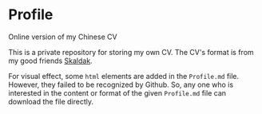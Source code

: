 # Profile
Online version of my Chinese CV

This is a private repository for storing my own CV.
The CV's format is from my good friends [Skaldak](https://github.com/Skaldak?tab=repositories).

For visual effect, some `html` elements are added in the `Profile.md` file. However, they failed to be recognized by Github. So, any one who is interested in the content or format of the given `Profile.md` file can download the file directly.

